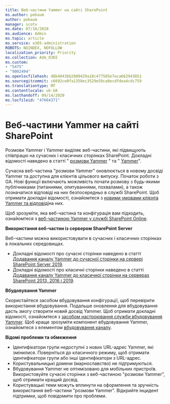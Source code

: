 ```yaml
---
title: Веб-частини Yammer на сайті SharePoint
ms.author: pebaum
author: pebaum
manager: scotv
ms.date: 07/16/2020
ms.audience: Admin
ms.topic: article
ms.service: o365-administration
ROBOTS: NOINDEX, NOFOLLOW
localization_priority: Priority
ms.collection: Adm_O365
ms.custom:
- "5475"
- "9002494"
ms.openlocfilehash: d8b4043bb2889429a18c477505e7eca662943051
ms.sourcegitcommit: c6692ce0fa1358ec3529e59ca0ecdfdea4cdc759
ms.translationtype: MT
ms.contentlocale: uk-UA
ms.lasthandoff: 09/14/2020
ms.locfileid: "47664371"
---
```

# <a name="yammer-web-parts-in-sharepoint"></a>Веб-частини Yammer на сайті SharePoint

Розмови Yammer і Yammer виділяє веб-частини, які підвищують співпрацю на сучасних і класичних сторінках SharePoint. Докладні відомості наведено в статті " [розмови Yammer](https://support.microsoft.com/office/use-a-yammer-web-part-in-sharepoint-online-a53cfa0c-3d09-42c8-a286-1038a81c59da#conversations)  " та "  [Yammer](https://support.microsoft.com/office/use-a-yammer-web-part-in-sharepoint-online-a53cfa0c-3d09-42c8-a286-1038a81c59da#highlights)".    

Сучасна веб-частина "розмови Yammer" оновлюється в новому досвіді Yammer та доступна для клієнтів цільового випуску. Початок роботи з GA. Нові функції включають можливість почати розмову з будь-якими публічниками (питаннями, опитуваннями, похвалами), а також позначатися відповіді на них безпосередньо в службі SharePoint. Щоб отримати докладні відомості, ознайомтеся з [новими умовами клієнта Yammer та відповіді](https://docs.microsoft.com/yammer/get-started-with-yammer/newyammer-faq)на них.

 Щоб зрозуміти, яка веб-частина та конфігурація вам підходить, ознайомтеся з [веб-частиною Yammer у службі SharePoint Online](https://support.microsoft.com/office/use-a-yammer-web-part-in-sharepoint-online-a53cfa0c-3d09-42c8-a286-1038a81c59da).  

**Використання веб-частин із сервером SharePoint Server**  

Веб-частини можна використовувати в сучасних і класичних сторінках в локальних середовищах.

- Докладні відомості про сучасні сторінки наведено в статті [Додавання каналу Yammer до сучасної сторінки на сервері SharePoint Server 2019](https://docs.microsoft.com/yammer/integrate-yammer-with-other-apps/embed-a-feed-into-a-sharepoint-site#add-a-yammer-feed-to-a-modern-page-in-sharepoint-server-2019). 
- Докладні відомості про класичні сторінки наведено в статті [Додавання каналу Yammer до класичної сторінки на серверах SharePoint 2013, 2016 і 2019](https://docs.microsoft.com/yammer/integrate-yammer-with-other-apps/embed-a-feed-into-a-sharepoint-site#add-a-yammer-feed-to-a-classic-page-in-sharepoint-servers-2013-2016-and-2019).

**Вбудовування Yammer**  

Скористайтеся засобом вбудовування конфігурації, щоб перевірити використання вбудовування. Подальше оновлення для вбудовування дасть змогу створити новий досвід Yammer. Щоб отримати докладні відомості, ознайомтеся з [засобом настроювання служби вбудовування Yammer](https://aka.ms/YammerEmbedConfigureTool). Щоб краще зрозуміти компонент вбудовування Yammer, ознайомтеся з елементом [вбудовування каналу](https://aka.ms/YammerDevDocs).

**Відомі проблеми та обмеження**

- Ідентифікатори групи недоступні з нових URL-адрес Yammer, які змінилися. Поверніться до класичного режиму, щоб отримати ідентифікатори групи або інші ідентифікатори з URL-адрес.
- Користувальницькі домени (марнославство) не підтримуються.
- Вбудовування Yammer не оптимізовано для мобільних пристроїв. Використовуйте сучасні сторінки з веб-частиною "розмови Yammer", щоб отримати кращий досвід.
- Користувацькі теми можуть вплинути на оформлення та зручність використання веб-частини "розмови Yammer". Відкрийте інцидент підтримки, щоб повідомити про проблеми.
